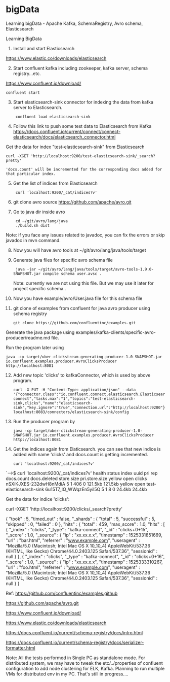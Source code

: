 # bigData
Learning bigData - Apache Kafka, SchemaRegistry, Avro schema, Elasticsearch

Learning BigData

1. Install and start Elasticsearch

https://www.elastic.co/downloads/elasticsearch

2. Start confluent kafka including zookeeper, kafka server, schema registry...etc.

https://www.confluent.io/download/

	confluent start

3. Start elasticsearch-sink connector for indexing the data from kafka server to Elasticsearch.

		confluent load elasticsearch-sink

4. Follow this link to push some test data to Elasticsearch from Kafka
https://docs.confluent.io/current/connect/connect-elasticsearch/docs/elasticsearch_connector.html

Get the data for index "test-elasticsearch-sink" from Elasticsearch
	
	curl -XGET 'http://localhost:9200/test-elasticsearch-sink/_search?pretty'

	'docs.count' will be incremented for the corresponding docs added for that particular index.

5. Get the list of indices from Elasticsearch

		curl 'localhost:9200/_cat/indices?v'

6. git clone avro source
	https://github.com/apache/avro.git

7. Go to java dir inside avro

		cd ~/git/avro/lang/java
		./build.sh dist
	
Note: if you face any issues related to javadoc, you can fix the errors or skip javadoc in mvn command.

8. Now you will have avro tools at ~/git/avro/lang/java/tools/target

9. Generate java files for specific avro schema file

		java -jar ~/git/avro/lang/java/tools/target/avro-tools-1.9.0-SNAPSHOT.jar compile schema user.avsc .
	
	Note: currently we are not using this file. But we may use it later for project specific schema..

10. Now you have example/avro/User.java file for this schema file

11. git clone of examples from confluent for java avro producer using schema registry


		git clone https://github.com/confluentinc/examples.git

Generate the java package using examples/kafka-clients/specific-avro-producer/readme.md file.
	
Run the program later using 
	
	java -cp target/uber-clickstream-generating-producer-1.0-SNAPSHOT.jar io.confluent.examples.producer.AvroClicksProducer http://localhost:8081

12. Add new topic 'clicks' to kafkaConnector, which is used by above program.

		curl -X PUT -H "Content-Type: application/json" --data '{"connector.class":"io.confluent.connect.elasticsearch.ElasticsearchSinkConnector","type.name":"kafka-connect","tasks.max":"1","topics":"test-elasticsearch-sink,clicks","name":"elasticsearch-sink","key.ignore":"true","connection.url":"http://localhost:9200"}' localhost:8083/connectors/elasticsearch-sink/config

13. Run the producer program by

		java -cp target/uber-clickstream-generating-producer-1.0-SNAPSHOT.jar io.confluent.examples.producer.AvroClicksProducer http://localhost:8081

13. Get the indices again from Elaticsearch. you can see that new indice is added with name 'clicks' and docs.count is getting incremented.

		curl 'localhost:9200/_cat/indices?v'
		
`-->$ curl 'localhost:9200/_cat/indices?v'
health status index                   uuid                   pri rep docs.count docs.deleted store.size pri.store.size
yellow open   clicks                  nSXiKJXES-232dwH8nMdiA   5   1        406            0    121.5kb        121.5kb
yellow open   test-elasticsearch-sink 6u15T7_IQ_WWqzEn5yil5Q   5   1          8            0     24.4kb         24.4kb

Get the data for indice 'clicks':

curl -XGET 'http://localhost:9200/clicks/_search?pretty'

{
  "took" : 5,
  "timed_out" : false,
  "_shards" : {
    "total" : 5,
    "successful" : 5,
    "skipped" : 0,
    "failed" : 0
  },
  "hits" : {
    "total" : 459,
    "max_score" : 1.0,
    "hits" : [
      {
        "_index" : "clicks",
        "_type" : "kafka-connect",
        "_id" : "clicks+0+15",
        "_score" : 1.0,
        "_source" : {
          "ip" : "xx.xx.x.x",
          "timestamp" : 1525331851669,
          "url" : "bar.html",
          "referrer" : "www.example.com",
          "useragent" : "Mozilla/5.0 (Macintosh; Intel Mac OS X 10_10_4) AppleWebKit/537.36 (KHTML, like Gecko) Chrome/44.0.2403.125 Safari/537.36",
          "sessionid" : null
        }
      },
      {
        "_index" : "clicks",
        "_type" : "kafka-connect",
        "_id" : "clicks+0+16",
        "_score" : 1.0,
        "_source" : {
          "ip" : "xx.xx.x.x",
          "timestamp" : 1525333310267,
          "url" : "foo.html",
          "referrer" : "www.example.com",
          "useragent" : "Mozilla/5.0 (Macintosh; Intel Mac OS X 10_10_4) AppleWebKit/537.36 (KHTML, like Gecko) Chrome/44.0.2403.125 Safari/537.36",
          "sessionid" : null
        }
      }


Ref:
https://github.com/confluentinc/examples.github

https://github.com/apache/avro.git

https://www.confluent.io/download/

https://www.elastic.co/downloads/elasticsearch

https://docs.confluent.io/current/schema-registry/docs/intro.html

https://docs.confluent.io/current/schema-registry/docs/serializer-formatter.html

Note: All the tests performed in Single PC as standalone mode. For distributed system, we may have to tweak the etc/../properties of confluent configuration to add node clustering for ELK, Kafka. Planning to run multiple VMs for distributed env in my PC. That's still in progress....


